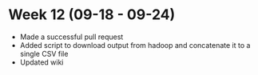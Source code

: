 # Week 12 (09-18 - 09-24)

*   Made a successful pull request
*   Added script to download output from hadoop and concatenate it to a single CSV file
*   Updated wiki